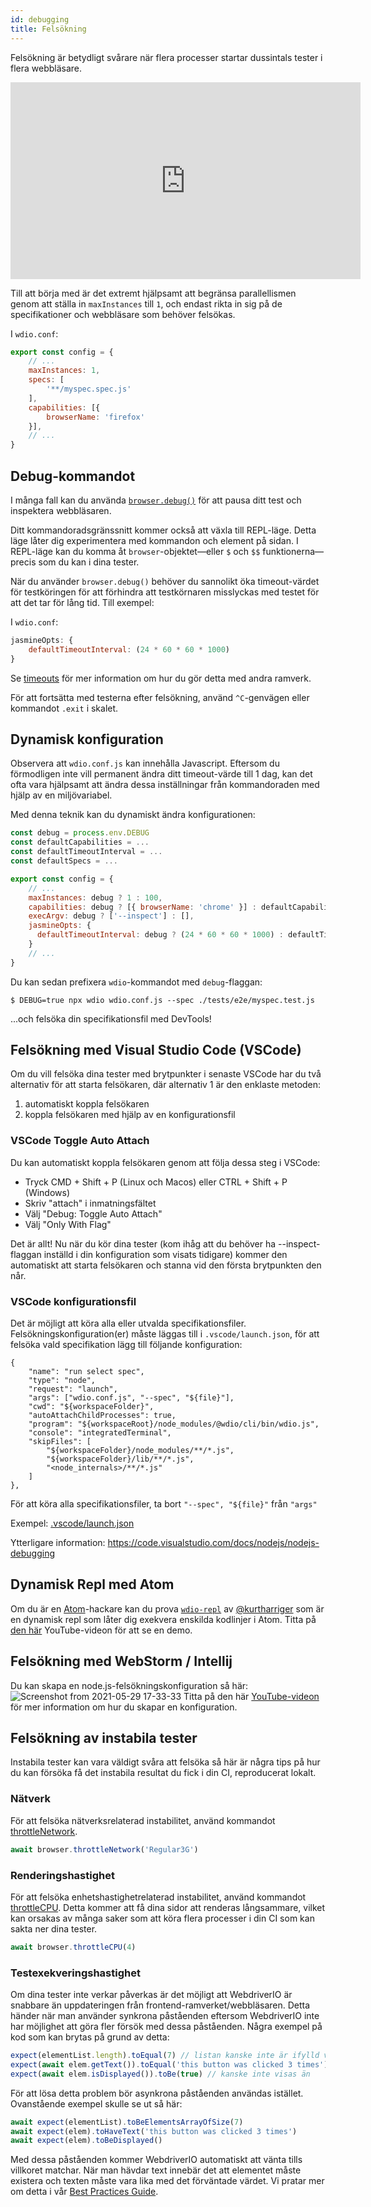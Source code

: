 ```yaml
---
id: debugging
title: Felsökning
---
```


Felsökning är betydligt svårare när flera processer startar dussintals tester i flera webbläsare.

<iframe width="560" height="315" src="https://www.youtube.com/embed/_bw_VWn5IzU" frameborder="0" allowFullScreen></iframe>

Till att börja med är det extremt hjälpsamt att begränsa parallellismen genom att ställa in `maxInstances` till `1`, och endast rikta in sig på de specifikationer och webbläsare som behöver felsökas.

I `wdio.conf`:

```js
export const config = {
    // ...
    maxInstances: 1,
    specs: [
        '**/myspec.spec.js'
    ],
    capabilities: [{
        browserName: 'firefox'
    }],
    // ...
}
```

## Debug-kommandot

I många fall kan du använda [`browser.debug()`](/docs/api/browser/debug) för att pausa ditt test och inspektera webbläsaren.

Ditt kommandoradsgränssnitt kommer också att växla till REPL-läge. Detta läge låter dig experimentera med kommandon och element på sidan. I REPL-läge kan du komma åt `browser`-objektet&mdash;eller `$` och `$$` funktionerna&mdash;precis som du kan i dina tester.

När du använder `browser.debug()` behöver du sannolikt öka timeout-värdet för testköringen för att förhindra att testkörnaren misslyckas med testet för att det tar för lång tid. Till exempel:

I `wdio.conf`:

```js
jasmineOpts: {
    defaultTimeoutInterval: (24 * 60 * 60 * 1000)
}
```

Se [timeouts](timeouts) för mer information om hur du gör detta med andra ramverk.

För att fortsätta med testerna efter felsökning, använd `^C`-genvägen eller kommandot `.exit` i skalet.
## Dynamisk konfiguration

Observera att `wdio.conf.js` kan innehålla Javascript. Eftersom du förmodligen inte vill permanent ändra ditt timeout-värde till 1 dag, kan det ofta vara hjälpsamt att ändra dessa inställningar från kommandoraden med hjälp av en miljövariabel.

Med denna teknik kan du dynamiskt ändra konfigurationen:

```js
const debug = process.env.DEBUG
const defaultCapabilities = ...
const defaultTimeoutInterval = ...
const defaultSpecs = ...

export const config = {
    // ...
    maxInstances: debug ? 1 : 100,
    capabilities: debug ? [{ browserName: 'chrome' }] : defaultCapabilities,
    execArgv: debug ? ['--inspect'] : [],
    jasmineOpts: {
      defaultTimeoutInterval: debug ? (24 * 60 * 60 * 1000) : defaultTimeoutInterval
    }
    // ...
}
```

Du kan sedan prefixera `wdio`-kommandot med `debug`-flaggan:

```
$ DEBUG=true npx wdio wdio.conf.js --spec ./tests/e2e/myspec.test.js
```

...och felsöka din specifikationsfil med DevTools!

## Felsökning med Visual Studio Code (VSCode)

Om du vill felsöka dina tester med brytpunkter i senaste VSCode har du två alternativ för att starta felsökaren, där alternativ 1 är den enklaste metoden:
 1. automatiskt koppla felsökaren
 2. koppla felsökaren med hjälp av en konfigurationsfil

### VSCode Toggle Auto Attach

Du kan automatiskt koppla felsökaren genom att följa dessa steg i VSCode:
 - Tryck CMD + Shift + P (Linux och Macos) eller CTRL + Shift + P (Windows)
 - Skriv "attach" i inmatningsfältet
 - Välj "Debug: Toggle Auto Attach"
 - Välj "Only With Flag"

 Det är allt! Nu när du kör dina tester (kom ihåg att du behöver ha --inspect-flaggan inställd i din konfiguration som visats tidigare) kommer den automatiskt att starta felsökaren och stanna vid den första brytpunkten den når.

### VSCode konfigurationsfil

Det är möjligt att köra alla eller utvalda specifikationsfiler. Felsökningskonfiguration(er) måste läggas till i `.vscode/launch.json`, för att felsöka vald specifikation lägg till följande konfiguration:
```
{
    "name": "run select spec",
    "type": "node",
    "request": "launch",
    "args": ["wdio.conf.js", "--spec", "${file}"],
    "cwd": "${workspaceFolder}",
    "autoAttachChildProcesses": true,
    "program": "${workspaceRoot}/node_modules/@wdio/cli/bin/wdio.js",
    "console": "integratedTerminal",
    "skipFiles": [
        "${workspaceFolder}/node_modules/**/*.js",
        "${workspaceFolder}/lib/**/*.js",
        "<node_internals>/**/*.js"
    ]
},
```

För att köra alla specifikationsfiler, ta bort `"--spec", "${file}"` från `"args"`

Exempel: [.vscode/launch.json](https://github.com/mgrybyk/webdriverio-devtools/blob/master/.vscode/launch.json)

Ytterligare information: https://code.visualstudio.com/docs/nodejs/nodejs-debugging

## Dynamisk Repl med Atom

Om du är en [Atom](https://atom.io/)-hackare kan du prova [`wdio-repl`](https://github.com/kurtharriger/wdio-repl) av [@kurtharriger](https://github.com/kurtharriger) som är en dynamisk repl som låter dig exekvera enskilda kodlinjer i Atom. Titta på [den här](https://www.youtube.com/watch?v=kdM05ChhLQE) YouTube-videon för att se en demo.

## Felsökning med WebStorm / Intellij
Du kan skapa en node.js-felsökningskonfiguration så här:
![Screenshot from 2021-05-29 17-33-33](https://user-images.githubusercontent.com/18728354/120088460-81844c00-c0a5-11eb-916b-50f21c8472a8.png)
Titta på den här [YouTube-videon](https://www.youtube.com/watch?v=Qcqnmle6Wu8) för mer information om hur du skapar en konfiguration.

## Felsökning av instabila tester

Instabila tester kan vara väldigt svåra att felsöka så här är några tips på hur du kan försöka få det instabila resultat du fick i din CI, reproducerat lokalt.

### Nätverk
För att felsöka nätverksrelaterad instabilitet, använd kommandot [throttleNetwork](https://webdriver.io/docs/api/browser/throttleNetwork).
```js
await browser.throttleNetwork('Regular3G')
```

### Renderingshastighet
För att felsöka enhetshastighetrelaterad instabilitet, använd kommandot [throttleCPU](https://webdriver.io/docs/api/browser/throttleCPU).
Detta kommer att få dina sidor att renderas långsammare, vilket kan orsakas av många saker som att köra flera processer i din CI som kan sakta ner dina tester.
```js
await browser.throttleCPU(4)
```

### Testexekveringshastighet

Om dina tester inte verkar påverkas är det möjligt att WebdriverIO är snabbare än uppdateringen från frontend-ramverket/webbläsaren. Detta händer när man använder synkrona påståenden eftersom WebdriverIO inte har möjlighet att göra fler försök med dessa påståenden. Några exempel på kod som kan brytas på grund av detta:
```js
expect(elementList.length).toEqual(7) // listan kanske inte är ifylld vid tidpunkten för påståendet
expect(await elem.getText()).toEqual('this button was clicked 3 times') // texten kanske inte uppdaterats än vid tidpunkten för påståendet vilket resulterar i ett fel ("this button was clicked 2 times" matchar inte det förväntade "this button was clicked 3 times")
expect(await elem.isDisplayed()).toBe(true) // kanske inte visas än
```
För att lösa detta problem bör asynkrona påståenden användas istället. Ovanstående exempel skulle se ut så här:
```js
await expect(elementList).toBeElementsArrayOfSize(7)
await expect(elem).toHaveText('this button was clicked 3 times')
await expect(elem).toBeDisplayed()
```
Med dessa påståenden kommer WebdriverIO automatiskt att vänta tills villkoret matchar. När man hävdar text innebär det att elementet måste existera och texten måste vara lika med det förväntade värdet.
Vi pratar mer om detta i vår [Best Practices Guide](https://webdriver.io/docs/bestpractices#use-the-built-in-assertions).